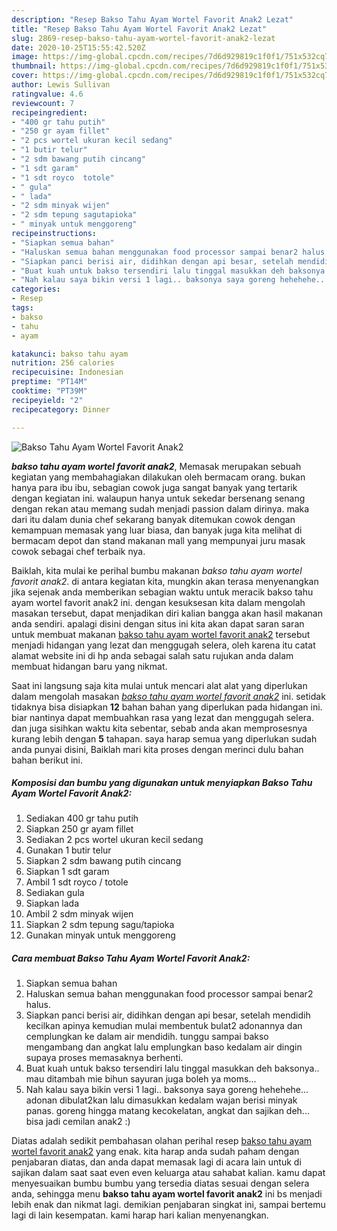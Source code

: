 ```yaml
---
description: "Resep Bakso Tahu Ayam Wortel Favorit Anak2 Lezat"
title: "Resep Bakso Tahu Ayam Wortel Favorit Anak2 Lezat"
slug: 2869-resep-bakso-tahu-ayam-wortel-favorit-anak2-lezat
date: 2020-10-25T15:55:42.520Z
image: https://img-global.cpcdn.com/recipes/7d6d929819c1f0f1/751x532cq70/bakso-tahu-ayam-wortel-favorit-anak2-foto-resep-utama.jpg
thumbnail: https://img-global.cpcdn.com/recipes/7d6d929819c1f0f1/751x532cq70/bakso-tahu-ayam-wortel-favorit-anak2-foto-resep-utama.jpg
cover: https://img-global.cpcdn.com/recipes/7d6d929819c1f0f1/751x532cq70/bakso-tahu-ayam-wortel-favorit-anak2-foto-resep-utama.jpg
author: Lewis Sullivan
ratingvalue: 4.6
reviewcount: 7
recipeingredient:
- "400 gr tahu putih"
- "250 gr ayam fillet"
- "2 pcs wortel ukuran kecil sedang"
- "1 butir telur"
- "2 sdm bawang putih cincang"
- "1 sdt garam"
- "1 sdt royco  totole"
- " gula"
- " lada"
- "2 sdm minyak wijen"
- "2 sdm tepung sagutapioka"
- " minyak untuk menggoreng"
recipeinstructions:
- "Siapkan semua bahan"
- "Haluskan semua bahan menggunakan food processor sampai benar2 halus."
- "Siapkan panci berisi air, didihkan dengan api besar, setelah mendidih kecilkan apinya kemudian mulai membentuk bulat2 adonannya dan cemplungkan ke dalam air mendidih. tunggu sampai bakso mengambang dan angkat lalu emplungkan baso kedalam air dingin supaya proses memasaknya berhenti."
- "Buat kuah untuk bakso tersendiri lalu tinggal masukkan deh baksonya.. mau ditambah mie bihun sayuran juga boleh ya moms..."
- "Nah kalau saya bikin versi 1 lagi.. baksonya saya goreng hehehehe... adonan dibulat2kan lalu dimasukkan kedalam wajan berisi minyak panas. goreng hingga matang kecokelatan, angkat dan sajikan deh... bisa jadi cemilan anak2 :)"
categories:
- Resep
tags:
- bakso
- tahu
- ayam

katakunci: bakso tahu ayam 
nutrition: 256 calories
recipecuisine: Indonesian
preptime: "PT14M"
cooktime: "PT39M"
recipeyield: "2"
recipecategory: Dinner

---
```



![Bakso Tahu Ayam Wortel Favorit Anak2](https://img-global.cpcdn.com/recipes/7d6d929819c1f0f1/751x532cq70/bakso-tahu-ayam-wortel-favorit-anak2-foto-resep-utama.jpg)

<b><i>bakso tahu ayam wortel favorit anak2</i></b>, Memasak merupakan sebuah kegiatan yang membahagiakan dilakukan oleh bermacam orang. bukan hanya para ibu ibu, sebagian cowok juga sangat banyak yang tertarik dengan kegiatan ini. walaupun hanya untuk sekedar bersenang senang dengan rekan atau memang sudah menjadi passion dalam dirinya. maka dari itu dalam dunia chef sekarang banyak ditemukan cowok dengan kemampuan memasak yang luar biasa, dan banyak juga kita melihat di bermacam depot dan stand makanan mall yang mempunyai juru masak cowok sebagai chef terbaik nya.



Baiklah, kita mulai ke perihal bumbu makanan <i>bakso tahu ayam wortel favorit anak2</i>. di antara kegiatan kita, mungkin akan terasa menyenangkan jika sejenak anda memberikan sebagian waktu untuk meracik bakso tahu ayam wortel favorit anak2 ini. dengan kesuksesan kita dalam mengolah masakan tersebut, dapat menjadikan diri kalian bangga akan hasil makanan anda sendiri. apalagi disini dengan situs ini kita akan dapat saran saran untuk membuat makanan <u>bakso tahu ayam wortel favorit anak2</u> tersebut menjadi hidangan yang lezat dan menggugah selera, oleh karena itu catat alamat website ini di hp anda sebagai salah satu rujukan anda dalam membuat hidangan baru yang nikmat.


Saat ini langsung saja kita mulai untuk mencari alat alat yang diperlukan dalam mengolah masakan <u><i>bakso tahu ayam wortel favorit anak2</i></u> ini. setidak tidaknya bisa disiapkan <b>12</b> bahan bahan yang diperlukan pada hidangan ini. biar nantinya dapat membuahkan rasa yang lezat dan menggugah selera. dan juga sisihkan waktu kita sebentar, sebab anda akan memprosesnya kurang lebih dengan <b>5</b> tahapan. saya harap semua yang diperlukan sudah anda punyai disini, Baiklah mari kita proses dengan merinci dulu bahan bahan berikut ini.

<!--inarticleads1-->

##### Komposisi dan bumbu yang digunakan untuk menyiapkan Bakso Tahu Ayam Wortel Favorit Anak2:

1. Sediakan 400 gr tahu putih
1. Siapkan 250 gr ayam fillet
1. Sediakan 2 pcs wortel ukuran kecil sedang
1. Gunakan 1 butir telur
1. Siapkan 2 sdm bawang putih cincang
1. Siapkan 1 sdt garam
1. Ambil 1 sdt royco / totole
1. Sediakan  gula
1. Siapkan  lada
1. Ambil 2 sdm minyak wijen
1. Siapkan 2 sdm tepung sagu/tapioka
1. Gunakan  minyak untuk menggoreng




<!--inarticleads2-->

##### Cara membuat Bakso Tahu Ayam Wortel Favorit Anak2:

1. Siapkan semua bahan
1. Haluskan semua bahan menggunakan food processor sampai benar2 halus.
1. Siapkan panci berisi air, didihkan dengan api besar, setelah mendidih kecilkan apinya kemudian mulai membentuk bulat2 adonannya dan cemplungkan ke dalam air mendidih. tunggu sampai bakso mengambang dan angkat lalu emplungkan baso kedalam air dingin supaya proses memasaknya berhenti.
1. Buat kuah untuk bakso tersendiri lalu tinggal masukkan deh baksonya.. mau ditambah mie bihun sayuran juga boleh ya moms...
1. Nah kalau saya bikin versi 1 lagi.. baksonya saya goreng hehehehe... adonan dibulat2kan lalu dimasukkan kedalam wajan berisi minyak panas. goreng hingga matang kecokelatan, angkat dan sajikan deh... bisa jadi cemilan anak2 :)




Diatas adalah sedikit pembahasan olahan perihal resep <u>bakso tahu ayam wortel favorit anak2</u> yang enak. kita harap anda sudah paham dengan penjabaran diatas, dan anda dapat memasak lagi di acara lain untuk di sajikan dalam saat saat even even keluarga atau sahabat kalian. kamu dapat menyesuaikan bumbu bumbu yang tersedia diatas sesuai dengan selera anda, sehingga menu <b>bakso tahu ayam wortel favorit anak2</b> ini bs menjadi lebih enak dan nikmat lagi. demikian penjabaran singkat ini, sampai bertemu lagi di lain kesempatan. kami harap hari kalian menyenangkan.
